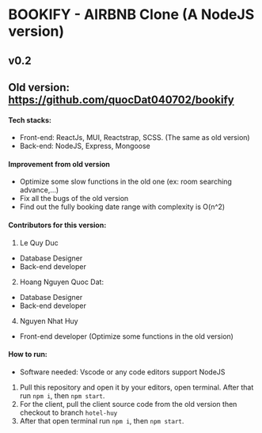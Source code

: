 # BOOKIFY - AIRBNB Clone (A NodeJS version)

## v0.2

## Old version: https://github.com/quocDat040702/bookify

#### Tech stacks:

- Front-end: ReactJs, MUI, Reactstrap, SCSS. (The same as old version)
- Back-end: NodeJS, Express, Mongoose

#### Improvement from old version

- Optimize some slow functions in the old one (ex: room searching advance,...)
- Fix all the bugs of the old version
- Find out the fully booking date range with complexity is O(n^2)

#### Contributors for this version:

1. Le Quy Duc

- Database Designer
- Back-end developer

2. Hoang Nguyen Quoc Dat:

- Database Designer
- Back-end developer

4. Nguyen Nhat Huy

- Front-end developer (Optimize some functions in the old version)

#### How to run:

- Software needed: Vscode or any code editors support NodeJS

1. Pull this repository and open it by your editors, open terminal. After that run `npm i`, then `npm start`.
2. For the client, pull the client source code from the old version then checkout to branch `hotel-huy`
3. After that open terminal run `npm i`, then `npm start`.
